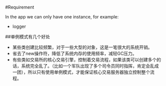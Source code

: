 #Requirement

In the app we can only have one instance, for example:

- logger

##单例模式有几个好处

- 某些类创建比较频繁，对于一些大型的对象，这是一笔很大的系统开销。
- 省去了new操作符，降低了系统内存的使用频率，减轻GC压力。
- 有些类如交易所的核心交易引擎，控制着交易流程，如果该类可以创建多个的话，系统完全乱了。（比如一个军队出现了多个司令员同时指挥，肯定会乱成一团），所以只有使用单例模式，才能保证核心交易服务器独立控制整个流程。

